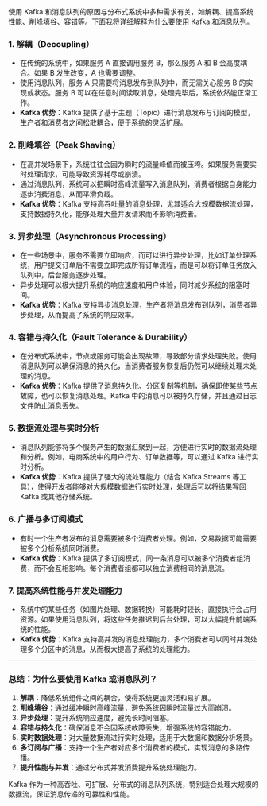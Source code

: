 使用 Kafka 和消息队列的原因与分布式系统中多种需求有关，如解耦、提高系统性能、削峰填谷、容错等。下面我将详细解释为什么要使用 Kafka 和消息队列。

### 1. **解耦（Decoupling）**
- 在传统的系统中，如果服务 A 直接调用服务 B，那么服务 A 和 B 会高度耦合。如果 B 发生改变，A 也需要调整。
- 使用消息队列，服务 A 只需要将消息发布到队列中，而无需关心服务 B 的实现或状态。服务 B 可以在任意时间读取消息，处理完毕后，系统依然能正常工作。
- **Kafka 优势**：Kafka 提供了基于主题（Topic）进行消息发布与订阅的模型，生产者和消费者之间松散耦合，便于系统的灵活扩展。

### 2. **削峰填谷（Peak Shaving）**
- 在高并发场景下，系统往往会因为瞬时的流量峰值而被压垮。如果服务需要实时处理请求，可能导致资源耗尽或崩溃。
- 通过消息队列，系统可以把瞬时高峰流量写入消息队列，消费者根据自身能力逐步消费消息，从而平滑负载。
- **Kafka 优势**：Kafka 支持高吞吐量的消息处理，尤其适合大规模数据流处理，支持数据持久化，能够处理大量并发请求而不影响消费者。

### 3. **异步处理（Asynchronous Processing）**
- 在一些场景中，服务不需要立即响应，而可以进行异步处理，比如订单处理系统，用户提交订单后不需要立即完成所有订单流程，而是可以将订单任务放入队列中，后台服务逐步处理。
- 异步处理可以极大提升系统的响应速度和用户体验，同时减少系统的阻塞时间。
- **Kafka 优势**：Kafka 支持异步消息处理，生产者将消息发布到队列，消费者异步处理，从而提高了系统的响应效率。

### 4. **容错与持久化（Fault Tolerance & Durability）**
- 在分布式系统中，节点或服务可能会出现故障，导致部分请求处理失败。使用消息队列可以确保消息的持久化，当消费者服务恢复后仍然可以继续处理未处理的消息。
- **Kafka 优势**：Kafka 提供了消息持久化、分区复制等机制，确保即使某些节点故障，也可以恢复消息处理。Kafka 中的消息可以被持久存储，并且通过日志文件防止消息丢失。

### 5. **数据流处理与实时分析**
- 消息队列能够将多个服务产生的数据汇聚到一起，方便进行实时的数据流处理和分析。例如，电商系统中的用户行为、订单数据等，可以通过 Kafka 进行实时分析。
- **Kafka 优势**：Kafka 提供了强大的流处理能力（结合 Kafka Streams 等工具），使得开发者能够对大规模数据进行实时处理，处理后可以将结果写回 Kafka 或其他存储系统。

### 6. **广播与多订阅模式**
- 有时一个生产者发布的消息需要被多个消费者处理。例如，交易数据可能需要被多个分析系统同时消费。
- **Kafka 优势**：Kafka 提供了多订阅模式，同一条消息可以被多个消费者组消费，而不会互相影响。每个消费者组都可以独立消费相同的消息流。

### 7. **提高系统性能与并发处理能力**
- 系统中的某些任务（如图片处理、数据转换）可能耗时较长，直接执行会占用资源。如果使用消息队列，将这些任务推迟到后台处理，可以大幅提升前端系统的性能。
- **Kafka 优势**：Kafka 支持高并发的消息处理能力，多个消费者可以同时并发处理多个分区中的消息，从而极大提高了系统的处理能力。

---

### 总结：为什么要使用 Kafka 或消息队列？
1. **解耦**：降低系统组件之间的耦合，使得系统更加灵活和易扩展。
2. **削峰填谷**：通过缓冲瞬时高峰流量，避免系统因瞬时流量过大而崩溃。
3. **异步处理**：提升系统响应速度，避免长时间阻塞。
4. **容错与持久化**：确保消息不会因系统故障丢失，增强系统的容错能力。
5. **实时数据处理**：对大量数据流进行实时处理，适用于大数据和数据分析场景。
6. **多订阅与广播**：支持一个生产者对应多个消费者的模式，实现消息的多路传播。
7. **提升性能与并发**：通过分布式并发消费提升系统处理能力。

Kafka 作为一种高吞吐、可扩展、分布式的消息队列系统，特别适合处理大规模的数据流，保证消息传递的可靠性和性能。